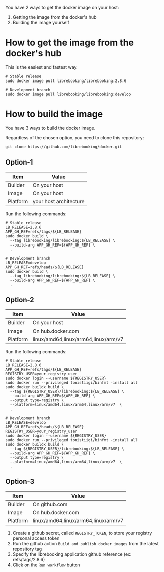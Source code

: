 You have 2 ways to get the docker image on your host:
1. Getting the image from the docker's hub
1. Building the image yourself

# How to get the image from the docker's hub

This is the easiest and fastest way.
```
# Stable release
sudo docker image pull librebooking/librebooking:2.8.6

# Development branch
sudo docker image pull librebooking/librebooking:develop
```

# How to build the image

You have 3 ways to build the docker image.

Regardless of the chosen option, you need to clone this repository:
```
git clone https://github.com/librebooking/docker.git
```

## Option-1

| Item | Value |
| --- | --- |
| Builder | On your host |
| Image | On your host |
| Platform | your host architecture |

Run the following commands:
   ```
   # Stable release
   LB_RELEASE=2.8.6
   APP_GH_REF=refs/tags/${LB_RELEASE}
   sudo docker build \
     --tag librebooking/librebooking:${LB_RELEASE} \
     --build-arg APP_GH_REF=${APP_GH_REF} \
     .

   # Development branch
   LB_RELEASE=develop
   APP_GH_REF=refs/heads/${LB_RELEASE}
   sudo docker build \
     --tag librebooking/librebooking:${LB_RELEASE} \
     --build-arg APP_GH_REF=${APP_GH_REF} \
     .
   ```

## Option-2

| Item | Value |
| --- | --- |
| Builder | On your host |
| Image | On hub.docker.com |
| Platform | linux/amd64,linux/arm64,linux/arm/v7 |

Run the following commands:
   ```
   # Stable release
   LB_RELEASE=2.8.6
   APP_GH_REF=refs/tags/${LB_RELEASE}
   REGISTRY_USER=your_registry_user
   sudo docker login --username ${REGISTRY_USER}
   sudo docker run --privileged tonistiigi/binfmt -install all
   sudo docker buildx build \
     --tag ${REGISTRY_USER}/librebooking:${LB_RELEASE} \
     --build-arg APP_GH_REF=${APP_GH_REF} \
     --output type=registry \
     --platform=linux/amd64,linux/arm64,linux/arm/v7  \
     .

   # Development branch
   LB_RELEASE=develop
   APP_GH_REF=refs/heads/${LB_RELEASE}
   REGISTRY_USER=your_registry_user
   sudo docker login --username ${REGISTRY_USER}
   sudo docker run --privileged tonistiigi/binfmt -install all
   sudo docker buildx build \
     --tag ${REGISTRY_USER}/librebooking:${LB_RELEASE} \
     --build-arg APP_GH_REF=${APP_GH_REF} \
     --output type=registry \
     --platform=linux/amd64,linux/arm64,linux/arm/v7  \
     .
   ```

## Option-3

| Item | Value |
| --- | --- |
| Builder | On github.com |
| Image | On hub.docker.com |
| Platform | linux/amd64,linux/arm64,linux/arm/v7 |

1. Create a github secret, called `REGISTRY_TOKEN`, to store your registry personal access token
1. Run the github action `Build and publish docker images` from the latest repository tag
1. Specify the librebooking application github reference (ex: refs/tags/2.8.6)
1. Click on the `Run workflow` button
